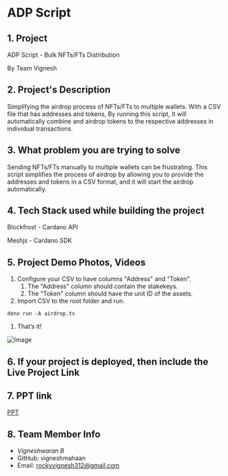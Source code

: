 # ADP Script

## 1. Project

ADP Script - Bulk NFTs/FTs Distribution

By Team Vignesh

## 2. Project's Description

Simplifying the airdrop process of NFTs/FTs to multiple wallets. With a CSV file that has addresses and tokens, By running this script, It will automatically combine and airdrop tokens to the respective addresses in individual transactions.

## 3. What problem you are trying to solve

Sending NFTs/FTs manually to multiple wallets can be frustrating. This script simplifies the process of airdrop by allowing you to provide the addresses and tokens in a CSV format, and it will start the airdrop automatically.

## 4. Tech Stack used while building the project

Blockfrost - Cardano API

Meshjs - Cardano SDK

## 5. Project Demo Photos, Videos

1. Configure your CSV to have columns "Address" and "Token".
    1. The "Address" column should contain the stakekeys.
    2. The "Token" column should have the unit ID of the assets.
2. Import CSV to the root folder and run.

```
deno run -A airdrop.ts
```

1. That’s it!

![Image](https://i.postimg.cc/5yNgZnF7/image.png)

## 6. If your project is deployed, then include the Live Project Link

## 7. PPT link

[PPT](/PPT.pdf)

## 8. Team Member Info

- *Vigneshwaran B*
- GitHub: vigneshmahaan
- Email: [rockyvignesh312@gmail.com](mailto:rockyvignesh312@gmail.com)